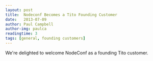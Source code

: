 ```yaml
---
layout: post
title:  Nodeconf Becomes a Tito Founding Customer
date:   2013-07-09
author: Paul Campbell
author-img: paulca
readingtime: 3
tags: [general, founding customers]
---
```


We're delighted to welcome NodeConf as a founding Tito customer.